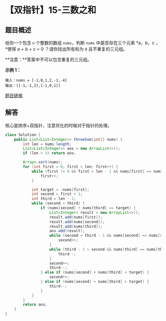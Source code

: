 # 【双指针】15-三数之和

## 题目概述

给你一个包含 `n` 个整数的数组 `nums`，判断 `nums` 中是否存在三个元素 *a，b，c ，*使得 *a + b + c =* 0 ？请你找出所有和为 `0` 且不重复的三元组。

**注意：**答案中不可以包含重复的三元组。

**示例 1：**

```
输入：nums = [-1,0,1,2,-1,-4]
输出：[[-1,-1,2],[-1,0,1]]
```

[题目链接](https://leetcode-cn.com/problems/3sum/)

## 解答

核心是排序+双指针，注意优化的时候对于指针的处理。

```java
class Solution {
    public List<List<Integer>> threeSum(int[] nums) {
        int len = nums.length;
        List<List<Integer>> ans = new ArrayList<>();
        if (len < 3) return ans;

        Arrays.sort(nums);
        for (int first = 0; first < len; first++) {
            while (first != 0 && first < len - 1 && nums[first] == nums[first - 1]) {
                first++;
            }

            int target = -nums[first];
            int second = first + 1;
            int third = len - 1;
            while (second < third) {
                if (nums[second] + nums[third] == target) {
                    List<Integer> result = new ArrayList<>();
                    result.add(nums[first]);
                    result.add(nums[second]);
                    result.add(nums[third]);
                    ans.add(result);
                    while (second < third - 1 && nums[second] == nums[second + 1]) {
                        second++;
                    }
                    while (third - 1 > second && nums[third] == nums[third - 1]) {
                        third--;
                    }
                    second++;
                    third--;
                } else if (nums[second] + nums[third] < target) {
                    second++;
                } else if (nums[second] + nums[third] > target) {
                    third--;
                }
            }
        }
        return ans;
    }
}
```

